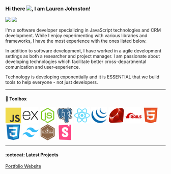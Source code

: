 ### Hi there <img src="https://raw.githubusercontent.com/MartinHeinz/MartinHeinz/master/wave.gif" width="30px">, I am Lauren Johnston!
[<img src="https://img.shields.io/badge/LinkedIn-0077B5?style=for-the-badge&logo=linkedin&logoColor=white">](https://www.linkedin.com/in/lauren-e-johnston/) [<img src="https://img.shields.io/badge/website-000000?style=for-the-badge&logo=About.me&logoColor=white">](https://saved-portfolio-site.netlify.app/?fbclid=IwAR3wU58KO4lAroSoW_1q2oDIEQiuOJVkhryXVWMyrxvUwFJQUHeSlIRa7Kg)

I'm a software developer specializing in JavaScript technologies and CRM development. While I enjoy experimenting with various libraries and frameworks, I have the most experience with the ones listed below.

In addition to software development, I have worked in a agile development settings as both a researcher and project manager. I am passionate about developing technologies which facilitate better cross-departmental comunication and user-experience. 

Technology is developing exponentially and it is ESSENTIAL that we build tools to help everyone - not just developers.

---
#### 🧰 Toolbox

<img src="https://github.com/devicons/devicon/blob/master/icons/javascript/javascript-original.svg" alt="JavaScript Logo" width="50" height="50" /> <img src="https://github.com/devicons/devicon/blob/master/icons/express/express-original.svg" alt="Express Logo" width="50" height="50" /> <img src="https://github.com/devicons/devicon/blob/master/icons/nodejs/nodejs-original.svg" alt="Node Logo" width="50" height="50" /> <img src="https://github.com/devicons/devicon/blob/master/icons/postgresql/postgresql-original.svg" alt="PostgreSQL Logo" width="50" height="50" /> <img src="https://github.com/devicons/devicon/blob/master/icons/react/react-original.svg" alt="ReactJS Logo" width="50" height="50" /> <img src="https://github.com/devicons/devicon/blob/master/icons/jquery/jquery-original.svg" alt="jQuery Logo" width="50" height="50" />
 <img src="https://github.com/devicons/devicon/blob/master/icons/ruby/ruby-original.svg" alt="Ruby Logo" width="50" height="50" /> <img src="https://github.com/devicons/devicon/blob/master/icons/rails/rails-plain-wordmark.svg" alt="Rails Logo" width="50" height="50" /> <img src="https://github.com/devicons/devicon/blob/master/icons/html5/html5-original.svg" alt="HTML 5 Logo" width="50" height="50" /> <img src="https://github.com/devicons/devicon/blob/master/icons/css3/css3-original.svg" alt="CSS Logo" width="50" height="50" /> <img src="https://github.com/devicons/devicon/blob/master/icons/tailwindcss/tailwindcss-plain.svg" alt="Tailwind Logo" width="50" height="50" /> <img src="https://github.com/devicons/devicon/blob/master/icons/mocha/mocha-plain.svg" alt="Mocha Logo" width="50" height="50" /> <img src="https://github.com/devicons/devicon/blob/master/icons/storybook/storybook-original.svg" alt="StoryBook Logo" width="50" height="50" />

---
#### :octocat: Latest Projects
[Portfolio Website](https://github.com/HiloSolutions/saved-portfolio-site)

